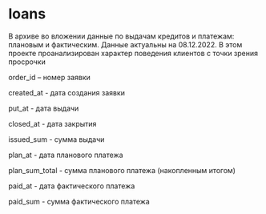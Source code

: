 # loans 
В архиве во вложении данные по выдачам кредитов и платежам: плановым и фактическим. Данные актуальны на 08.12.2022. В этом проекте проанализирован характер поведения клиентов с точки зрения просрочки 

order_id – номер заявки

created_at - дата создания заявки

put_at - дата выдачи

closed_at - дата закрытия

issued_sum - сумма выдачи

plan_at - дата планового платежа

plan_sum_total - сумма планового платежа (накопленным итогом)

paid_at - дата фактического платежа

paid_sum - сумма фактического платежа
